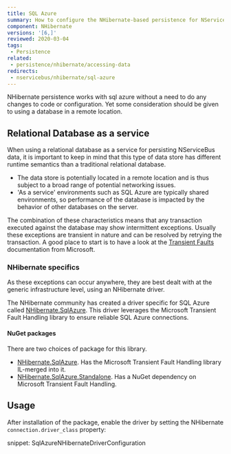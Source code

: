 ```yaml
---
title: SQL Azure
summary: How to configure the NHibernate-based persistence for NServiceBus when running on SQL Azure
component: NHibernate
versions: '[6,]'
reviewed: 2020-03-04
tags:
 - Persistence
related:
 - persistence/nhibernate/accessing-data
redirects:
 - nservicebus/nhibernate/sql-azure
---
```


NHibernate persistence works with sql azure without a need to do any changes to code or configuration. Yet some consideration should be given to using a database in a remote location.

## Relational Database as a service

When using a relational database as a service for persisting NServiceBus data, it is important to keep in mind that this type of data store has different runtime semantics than a traditional relational database.

 * The data store is potentially located in a remote location and is thus subject to a broad range of potential networking issues.
 * 'As a service' environments such as SQL Azure are typically shared environments, so performance of the database is impacted by the behavior of other databases on the server.

The combination of these characteristics means that any transaction executed against the database may show intermittent exceptions. Usually these exceptions are transient in nature and can be resolved by retrying the transaction. A good place to start is to have a look at the [Transient Faults](https://docs.microsoft.com/en-us/azure/architecture/best-practices/transient-faults) documentation from Microsoft.

### NHibernate specifics

As these exceptions can occur anywhere, they are best dealt with at the generic infrastructure level, using an NHibernate driver.

The NHibernate community has created a driver specific for SQL Azure called [NHibernate.SqlAzure](https://github.com/MRCollective/NHibernate.SqlAzure/). This driver leverages the Microsoft Transient Fault Handling library to ensure reliable SQL Azure connections.

#### NuGet packages

There are two choices of package for this library.

 * [NHibernate.SqlAzure](https://www.nuget.org/packages/NHibernate.SqlAzure). Has the Microsoft Transient Fault Handling library IL-merged into it.
 * [NHibernate.SqlAzure.Standalone](https://www.nuget.org/packages/NHibernate.SqlAzure.Standalone). Has a NuGet dependency on Microsoft Transient Fault Handling.

## Usage

After installation of the package, enable the driver by setting the NHibernate `connection.driver_class` property:

snippet: SqlAzureNHibernateDriverConfiguration
